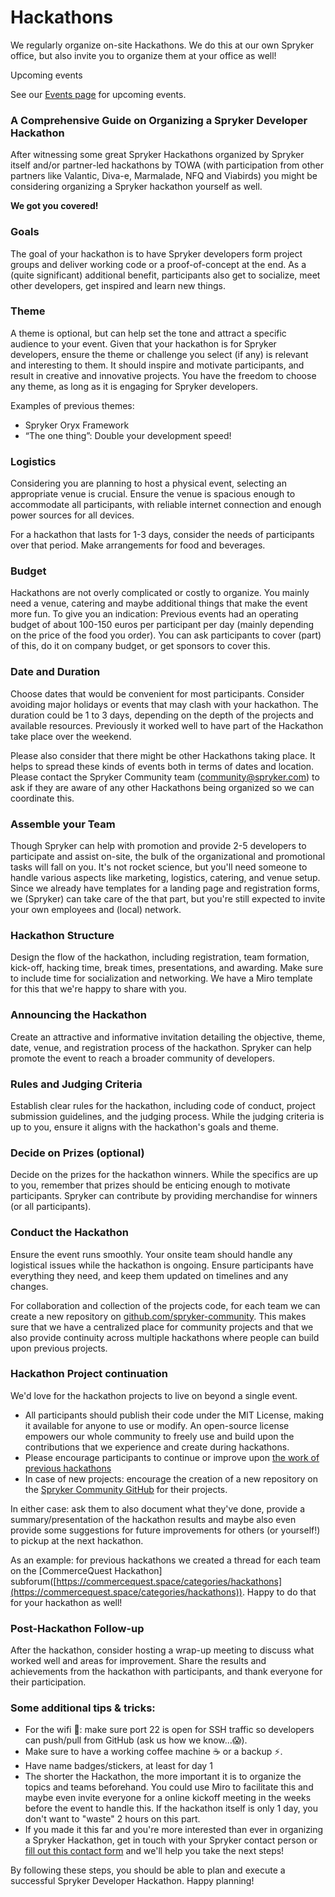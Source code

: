 # Hackathons

We regularly organize on-site Hackathons. We do this at our own Spryker office, but also invite you to organize them at your office as well!

Upcoming events

See our [Events page](https://commercequest.space/events/category) for upcoming events.

### A Comprehensive Guide on Organizing a Spryker Developer Hackathon

After witnessing some great Spryker Hackathons organized by Spryker itself and/or partner-led hackathons by TOWA (with participation from other partners like Valantic, Diva-e, Marmalade, NFQ and Viabirds) you might be considering organizing a Spryker hackathon yourself as well.

**We got you covered!**

### Goals[​](broken-reference) <a href="#goals" id="goals"></a>

The goal of your hackathon is to have Spryker developers form project groups and deliver working code or a proof-of-concept at the end. As a (quite significant) additional benefit, participants also get to socialize, meet other developers, get inspired and learn new things.

### Theme[​](broken-reference) <a href="#theme" id="theme"></a>

A theme is optional, but can help set the tone and attract a specific audience to your event. Given that your hackathon is for Spryker developers, ensure the theme or challenge you select (if any) is relevant and interesting to them. It should inspire and motivate participants, and result in creative and innovative projects. You have the freedom to choose any theme, as long as it is engaging for Spryker developers.

Examples of previous themes:

* Spryker Oryx Framework
* “The one thing”: Double your development speed!

### Logistics[​](broken-reference) <a href="#logistics" id="logistics"></a>

Considering you are planning to host a physical event, selecting an appropriate venue is crucial. Ensure the venue is spacious enough to accommodate all participants, with reliable internet connection and enough power sources for all devices.

For a hackathon that lasts for 1-3 days, consider the needs of participants over that period. Make arrangements for food and beverages.

### Budget[​](broken-reference) <a href="#budget" id="budget"></a>

Hackathons are not overly complicated or costly to organize. You mainly need a venue, catering and maybe additional things that make the event more fun. To give you an indication: Previous events had an operating budget of about 100-150 euros per participant per day (mainly depending on the price of the food you order). You can ask participants to cover (part) of this, do it on company budget, or get sponsors to cover this.

### Date and Duration[​](broken-reference) <a href="#date-and-duration" id="date-and-duration"></a>

Choose dates that would be convenient for most participants. Consider avoiding major holidays or events that may clash with your hackathon. The duration could be 1 to 3 days, depending on the depth of the projects and available resources. Previously it worked well to have part of the Hackathon take place over the weekend.

Please also consider that there might be other Hackathons taking place. It helps to spread these kinds of events both in terms of dates and location. Please contact the Spryker Community team ([community@spryker.com](mailto:community@spryker.com)) to ask if they are aware of any other Hackathons being organized so we can coordinate this.

### Assemble your Team[​](broken-reference) <a href="#assemble-your-team" id="assemble-your-team"></a>

Though Spryker can help with promotion and provide 2-5 developers to participate and assist on-site, the bulk of the organizational and promotional tasks will fall on you. It's not rocket science, but you'll need someone to handle various aspects like marketing, logistics, catering, and venue setup. Since we already have templates for a landing page and registration forms, we (Spryker) can take care of the that part, but you're still expected to invite your own employees and (local) network.

### Hackathon Structure[​](broken-reference) <a href="#hackathon-structure" id="hackathon-structure"></a>

Design the flow of the hackathon, including registration, team formation, kick-off, hacking time, break times, presentations, and awarding. Make sure to include time for socialization and networking. We have a Miro template for this that we're happy to share with you.

### Announcing the Hackathon[​](broken-reference) <a href="#announcing-the-hackathon" id="announcing-the-hackathon"></a>

Create an attractive and informative invitation detailing the objective, theme, date, venue, and registration process of the hackathon. Spryker can help promote the event to reach a broader community of developers.

### Rules and Judging Criteria[​](broken-reference) <a href="#rules-and-judging-criteria" id="rules-and-judging-criteria"></a>

Establish clear rules for the hackathon, including code of conduct, project submission guidelines, and the judging process. While the judging criteria is up to you, ensure it aligns with the hackathon's goals and theme.

### Decide on Prizes (optional)[​](broken-reference) <a href="#decide-on-prizes-optional" id="decide-on-prizes-optional"></a>

Decide on the prizes for the hackathon winners. While the specifics are up to you, remember that prizes should be enticing enough to motivate participants. Spryker can contribute by providing merchandise for winners (or all participants).

### Conduct the Hackathon[​](broken-reference) <a href="#conduct-the-hackathon" id="conduct-the-hackathon"></a>

Ensure the event runs smoothly. Your onsite team should handle any logistical issues while the hackathon is ongoing. Ensure participants have everything they need, and keep them updated on timelines and any changes.

For collaboration and collection of the projects code, for each team we can create a new repository on [github.com/spryker-community](https://github.com/spryker-community). This makes sure that we have a centralized place for community projects and that we also provide continuity across multiple hackathons where people can build upon previous projects.

### Hackathon Project continuation[​](broken-reference) <a href="#hackathon-project-continuation" id="hackathon-project-continuation"></a>

We'd love for the hackathon projects to live on beyond a single event.

* All participants should publish their code under the MIT License, making it available for anyone to use or modify. An open-source license empowers our whole community to freely use and build upon the contributions that we experience and create during hackathons.
* Please encourage participants to continue or improve upon [the work of previous hackathons](https://github.com/spryker-community/)
* In case of new projects: encourage the creation of a new repository on the [Spryker Community GitHub](https://github.com/spryker-community/) for their projects.

In either case: ask them to also document what they've done, provide a summary/presentation of the hackathon results and maybe also even provide some suggestions for future improvements for others (or yourself!) to pickup at the next hackathon.

As an example: for previous hackathons we created a thread for each team on the \[CommerceQuest Hackathon] subforum([https://commercequest.space/categories/hackathons](https://commercequest.space/categories/hackathons)). Happy to do that for your hackathon as well!

### Post-Hackathon Follow-up[​](broken-reference) <a href="#post-hackathon-follow-up" id="post-hackathon-follow-up"></a>

After the hackathon, consider hosting a wrap-up meeting to discuss what worked well and areas for improvement. Share the results and achievements from the hackathon with participants, and thank everyone for their participation.

### Some additional tips & tricks:

* For the wifi 🛜: make sure port 22 is open for SSH traffic so developers can push/pull from GitHub (ask us how we know...😱).
* Make sure to have a working coffee machine ☕️ or a backup ⚡️.
* Have name badges/stickers, at least for day 1
* The shorter the Hackathon, the more important it is to organize the topics and teams beforehand. You could use Miro to facilitate this and maybe even invite everyone for a online kickoff meeting in the weeks before the event to handle this. If the hackathon itself is only 1 day, you don't want to "waste" 2 hours on this part.
* If you made it this far and you're more interested than ever in organizing a Spryker Hackathon, get in touch with your Spryker contact person or [fill out this contact form](https://form.asana.com/?k=Ry92V\_78RAs3Zxde5AJtJw\&d=21158181759478) and we'll help you take the next steps!

By following these steps, you should be able to plan and execute a successful Spryker Developer Hackathon. Happy planning!
